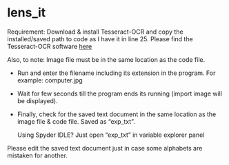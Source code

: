 # lens_it

Requirement: Download & install Tesseract-OCR and copy the installed/saved path to code as I have it in line 25.  Please find the Tesseract-OCR software [here](
https://drive.google.com/file/d/1YLqrbDyorNThwoki9H3dRcRWC60TuLGl/view?usp=sharing)

Also, to note: Image file must be in the same location as the code file.
- Run and enter the filename including its extension in the program. For example: computer.jpg
- Wait for few seconds till the program ends its running (import image will be displayed).
- Finally, check for the saved text document in the same location as the image file & code file. Saved as “exp_txt”.

    Using Spyder IDLE?
    Just open “exp_txt” in variable explorer panel

Please edit the saved text document just in case some alphabets are mistaken for another.

